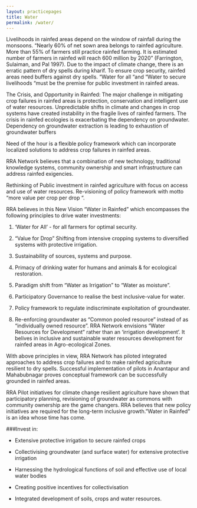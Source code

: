 ```yaml
---
layout: practicepages
title: Water
permalink: /water/
---
```


Livelihoods in rainfed areas depend on the window of rainfall during the monsoons. “Nearly 60% of net sown area belongs to rainfed agriculture. More than 55% of farmers still practice rainfed farming. It is estimated number of farmers in rainfed will reach 600 million by 2020” (Farrington, Sulaiman, and Pal 1997).  Due to the impact of climate change, there is an erratic pattern of dry spells during kharif. To ensure crop security, rainfed areas need buffers against dry spells. “Water for all “and “Water to secure livelihoods “must be the premise for public investment in rainfed areas.

The Crisis, and Opportunity in Rainfed: The major challenge in mitigating crop failures in rainfed areas is protection, conservation and intelligent use of water resources. Unpredictable shifts in climate and changes in crop systems have created instability in the fragile lives of rainfed farmers. The crisis in rainfed ecologies is exacerbating the dependency on groundwater. Dependency on groundwater extraction is leading to exhaustion of groundwater buffers

Need of the hour is a flexible policy framework which can incorporate localized solutions to address crop failures in rainfed areas. 

RRA Network believes that a combination of new technology, traditional knowledge systems, community ownership and smart infrastructure can address rainfed exigencies.

Rethinking of Public investment in rainfed agriculture with focus on access and use of water resources. Re-visioning of policy framework with motto “more value per crop per drop “. 

RRA believes in this New Vision “Water in Rainfed” which encompasses the following principles to drive water investments:

1. ‘Water for All’ - for all farmers for optimal security.

1. “Value for Drop” Shifting from intensive cropping systems to diversified systems with protective irrigation.

1. Sustainability of sources, systems and purpose.

1. Primacy of drinking water for humans and animals & for ecological restoration.

1. Paradigm shift from “Water as Irrigation” to “Water as moisture”. 

1. Participatory Governance to realise the best inclusive-value for water.

1.  Policy framework to regulate indiscriminate exploitation of groundwater.

1. Re-enforcing groundwater as “Common pooled resource” instead of as “individually owned resource”. RRA Network envisions “Water Resources for Development” rather than an ‘irrigation development’. It belives in inclusive and sustainable water resources development for rainfed areas in Agro-ecological Zones.

With above principles in view, RRA Network has piloted integrated approaches to address crop failures and to make rainfed agriculture resilient to dry spells. Successful implementation of pilots in Anantapur and Mahabubnagar proves conceptual framework can be successfully grounded in rainfed areas.

RRA Pilot initiatives for climate change resilient agriculture have shown that participatory planning, revisioning of groundwater as commons with community ownership are the game changers. RRA believes that new policy initiatives are required for the long-term inclusive growth.”Water in Rainfed” is an idea whose time has come.

###Invest in:

* Extensive protective irrigation to secure rainfed crops

* Collectivising groundwater (and surface water) for extensive protective irrigation

* Harnessing the hydrological functions of soil and effective use of local water bodies

* Creating positive incentives for collectivisation

* Integrated development of soils, crops and water resources.

